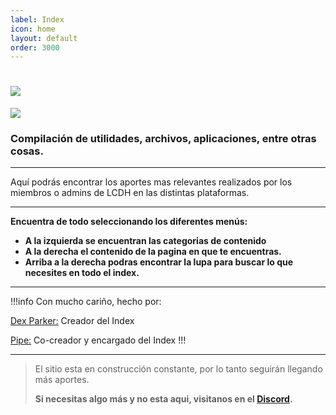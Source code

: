 ```yaml
---
label: Index
icon: home
layout: default
order: 3000
---
```


# ![](https://i.postimg.cc/x1NF5Y7F/banner-lcdh.png)


![](https://i.postimg.cc/Tw1X6rmP/Proyecto-nuevo-27.png)


### Compilación de utilidades, archivos, aplicaciones, entre otras cosas.


---

Aquí podrás encontrar los aportes mas relevantes realizados por los miembros o admins de LCDH en las distintas plataformas.

---

**Encuentra de todo seleccionando los diferentes menús:**

- **A la izquierda se encuentran las categorias de contenido**
- **A la derecha el contenido de la pagina en que te encuentras.**
- **Arriba a la derecha podras encontrar la lupa para buscar lo que necesites en todo el index.**

---

!!!info Con mucho cariño, hecho por:

[Dex Parker:](https://rentry.co/links-noir-room) Creador del Index

[Pipe:](https://rentry.co/8xrygz) Co-creador y encargado del Index
!!!

---

> El sitio esta en construcción constante, por lo tanto seguirán llegando más aportes.
>
>**Si necesitas algo más y no esta aqui, visitanos en el [Discord](https://discord.gg/RaJEJPQYPb).**
